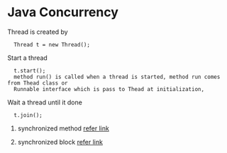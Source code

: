 # Java Concurrency

  Thread is created by 
  
      Thread t = new Thread();
  
  Start a thread
  
      t.start();
      method run() is called when a thread is started, method run comes from Thead class or 
      Runnable interface which is pass to Thead at initialization, 
      
  Wait a thread until it done
  
      t.join();
    


1. synchronized method [refer link](https://github.com/colenhuttran/java-concurrent/tree/master/synchronized-method/src/com)

2. synchronized block [refer link](https://github.com/colenhuttran/java-concurrent/tree/master/synchronized-block/src/com)




